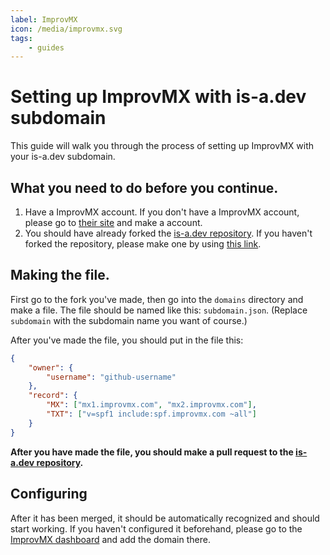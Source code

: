 ```yaml
---
label: ImprovMX
icon: /media/improvmx.svg
tags:
    - guides
---
```


# Setting up ImprovMX with is-a.dev subdomain

This guide will walk you through the process of setting up ImprovMX with your is-a.dev subdomain.

## What you need to do before you continue.

1. Have a ImprovMX account. If you don't have a ImprovMX account, please go to [their site](https://improvmx.com) and make a account.
2. You should have already forked the [is-a.dev repository](https://github.com/is-a-dev/register). If you haven't forked the repository, please make one by using [this link](https://github.com/is-a-dev/register/fork).

## Making the file.

First go to the fork you've made, then go into the `domains` directory and make a file. The file should be named like this: `subdomain.json`. (Replace `subdomain` with the subdomain name you want of course.)

After you've made the file, you should put in the file this:
```json
{
    "owner": {
        "username": "github-username"
    },
    "record": {
        "MX": ["mx1.improvmx.com", "mx2.improvmx.com"],
        "TXT": ["v=spf1 include:spf.improvmx.com ~all"]
    }
}
```

**After you have made the file, you should make a pull request to the [is-a.dev repository](https://github.com/is-a-dev/register).**

## Configuring

After it has been merged, it should be automatically recognized and should start working. If you haven't configured it beforehand, please go to the [ImprovMX dashboard](https://app.improvmx.com/) and add the domain there.